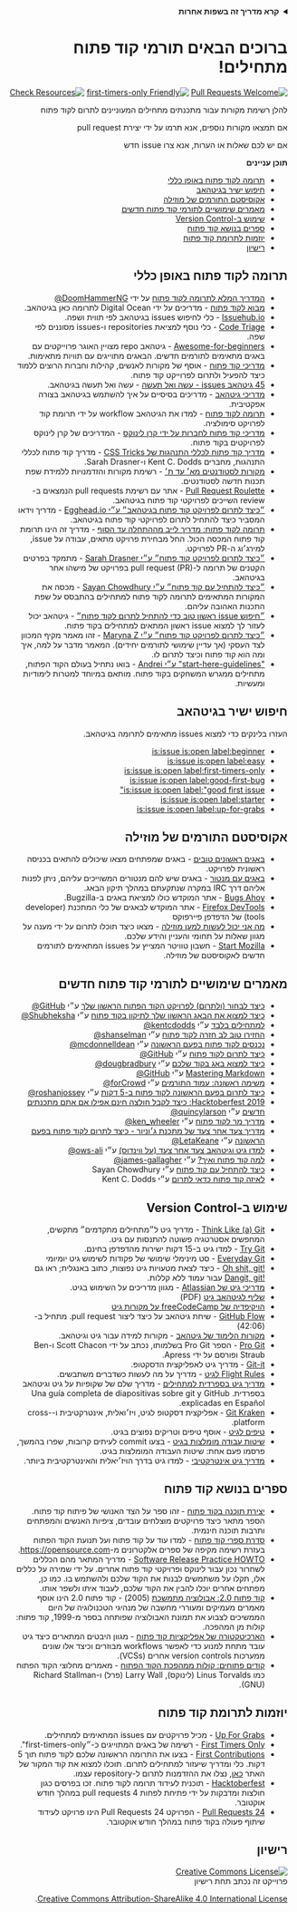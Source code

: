 <div dir="rtl" style="direction:rtl;text-align:right;">
<p>
<!-- Do not translate this -->
<details>
<summary>
<strong> קרא מדריך זה בשפות אחרות </strong>
</summary>
    <ul>
        <li><a href="./README.md"> English </a></li>
        <li><a href="./README-MR.md"> मराठी </a></li>
        <li><a href="./README-BN.md"> বাংলা </a></li>
        <li><a href="./README-CN.md"> 中文 </a></li>
        <li><a href="./README-RU.md"> русский </a></li>
        <li><a href="./README-RO.md"> Românesc </a></li>
        <li><a href="./README-IT.md"> Italiano </a></li>
        <li><a href="./README-ES.md"> Español </a></li>
        <li><a href="./README-pt-BR.md"> Português (BR) </a></li>
        <li><a href="./README-DE.md"> Deutsch </a></li>
        <li><a href="./README-GR.md"> Ελληνικά </a></li>
        <li><a href="./README-FR.md"> Français </a></li>
        <li><a href="./README-KO.md"> 한국어 </a></li>
        <li><a href="./README-JA.md"> 日本語 </a></li>
    </ul>
</details>
<!-- Do not translate this -->

</p>
</div>
<div dir="rtl" style="direction:rtl;text-align:right;">
<p>

# ברוכים הבאים תורמי קוד פתוח מתחילים!

[![Pull Requests Welcome](https://img.shields.io/badge/PRs-welcome-brightgreen.svg?style=flat)](http://makeapullrequest.com)
[![first-timers-only Friendly](https://img.shields.io/badge/first--timers--only-friendly-blue.svg)](https://www.firsttimersonly.com/)
[![Check Resources](https://github.com/freeCodeCamp/how-to-contribute-to-open-source/actions/workflows/test.yml/badge.svg)](https://github.com/freeCodeCamp/how-to-contribute-to-open-source/actions/workflows/test.yml)

להלן רשימת מקורות עבור מתכנתים מתחילים המעוניינים לתרום לקוד פתוח

אם תמצאו מקורות נוספים, אנא תרמו על ידי יצירת pull request

אם יש לכם שאלות או הערות, אנא צרו issue חדש

**תוכן עניינים**

- [תרומה לקוד פתוח באופן כללי](#תרומה-לקוד-פתוח-באופן-כללי)
- [חיפוש ישיר בגיטהאב](#חיפוש-ישיר-בגיטהאב)
- [אקוסיסטם התורמים של מוזילה](#אקוסיסטם-התורמים-של-מוזילה)
- [מאמרים שימושיים לתורמי קוד פתוח חדשים](#מאמרים-שימושיים-לתורמי-קוד-פתוח-חדשים)
- [שימוש ב-Version Control](#שימוש-ב-Version-Control)
- [ספרים בנושא קוד פתוח](#ספרים-בנושא-קוד-פתוח)
- [יוזמות לתרומת קוד פתוח](#יוזמות-לתרומת-קוד-פתוח)
- [רישיון](#רישיון)

</p>
</div>
<div dir="rtl" style="direction:rtl;text-align:right;">
<p>

## תרומה לקוד פתוח באופן כללי
- [המדריך המלא לתרומה לקוד פתוח](https://www.freecodecamp.org/news/the-definitive-guide-to-contributing-to-open-source-900d5f9f2282/) על ידי [DoomHammerNG@](https://twitter.com/DoomHammerNG)
- [מבוא לקוד פתוח](https://www.digitalocean.com/community/tutorial_series/an-introduction-to-open-source) - מדריכים על ידי Digital Ocean לתרומה כאן בגיטהאב.
- [Issuehub.io](http://issuehub.pro/) - כלי לחיפוש issues בגיטהאב לפי תווית ושפה.
- [Code Triage](https://www.codetriage.com/) - כלי נוסף למציאת repositories ו-issues מסוננים לפי שפה.
- [Awesome-for-beginners](https://github.com/MunGell/awesome-for-beginners) - גיטהאב repo מצויין האוגר פרוייקטים עם באגים מתאימים לתורמים חדשים. הבאגים מתוייגים עם תוויות מתאימות.
- [מדריכי קוד פתוח](https://opensource.guide/) - אוסף של מקורות לאנשים, קהילות וחברות הרוצים ללמוד כיצד להפעיל ולתרום לפרוייקט קוד פתוח.
- [45 גיטהאב issues - עשה ואל תעשה](https://hackernoon.com/45-github-issues-dos-and-donts-dfec9ab4b612) - עשה ואל תעשה בגיטהאב.
- [מדריכי גיטהאב](https://docs.github.com/) - מדריכים בסיסיים על איך להשתמש בגיטהאב בצורה אפקטיבית.
- [תרומה לקוד פתוח](https://github.com/danthareja/contribute-to-open-source) - למדו את הגיטהאב workflow על ידי תרומת קוד לפרויקט סימולציה.
- [מדריכי קוד פתוח לחברות על ידי קרן לינוקס](https://www.linuxfoundation.org/resources/open-source-guides/) - המדריכים של קרן לינוקס לפרויקטים בקוד פתוח.
- [מדריך קוד פתוח לכללי התנהגות של CSS Tricks](https://css-tricks.com/open-source-etiquette-guidebook/) - מדריך קוד פתוח לכללי התנהגות, מחברים Kent C. Dodds ו-Sarah Drasner.
- [מקורות לסטודנטים מא׳ עד ת׳](https://github.com/dipakkr/A-to-Z-Resources-for-Students) - רשימת מקורות והזדמנויות ללמידת שפת תכנות חדשה לסטודנטים.
- [Pull Request Roulette](http://www.pullrequestroulette.com/) - אתר עם רשימת pull requests הנמצאים ב-review השייכים לפרויקטי קוד פתוח בגיטהאב.
- [״כיצד לתרום לפרויקט קוד פתוח בגיטהאב״ ע״י Egghead.io](https://egghead.io/courses/how-to-contribute-to-an-open-source-project-on-github) - מדריך וידאו המסביר כיצד להתחיל לתרום לפרויקטי קוד פתוח בגיטהאב.
- [תרומה לקוד פתוח: מדריך לייב מההתחלה עד הסוף](https://medium.com/@kevinjin/contributing-to-open-source-walkthrough-part-0-b3dc43e6b720) - מדריך זה הינו תרומת קוד פתוח המכסה הכול. החל מבחירת פרויקט מתאים, עבודה על issue, למירג׳וג ה-PR לפרויקט.
- [״כיצד לתרום לפרויקט קוד פתוח״ ע״י Sarah Drasner](https://css-tricks.com/how-to-contribute-to-an-open-source-project/) - מתמקד בפרטים הקטנים של תרומה ל-pull request (PR) בפרויקט של מישהו אחר בגיטהאב.
- [״כיצד להתחיל עם קוד פתוח״ ע״י Sayan Chowdhury](https://www.hackerearth.com:443/getstarted-opensource/) - מכסה את המקורות המתאימים לתרומה לקוד פתוח למתחילים בהתבסס על שפת התכנות האהובה עליהם.
- [״חיפוש issue ראשון טוב כדי להתחיל לתרום לקוד פתוח״](https://github.blog/2020-01-22-browse-good-first-issues-to-start-contributing-to-open-source/) - גיטהאב יכול לעזור לך למצוא issue ראשון המתאים למתחילים בקוד פתוח.
- [״כיצד לתרום לפרויקט קוד פתוח״ ע״י Maryna Z](https://rubygarage.org/blog/how-contribute-to-open-source-projects) - זהו מאמר מקיף המכוון לצד העסקי (אך עדיין שימושי לתורמים יחידים). המאמר מדבר על למה, איך ומה הוא קוד פתוח וכיצד לתרום לו.
- ["start-here-guidelines" ע״י Andrei](https://github.com/zero-to-mastery/start-here-guidelines) - בואו נתחיל בעולם הקוד הפתוח, מתחילים ממגרש המשחקים בקוד פתוח. מותאם במיוחד למטרות לימודיות ומעשיות.

</p>
</div>
<div dir="rtl" style="direction:rtl;text-align:right;">
<p>

## חיפוש ישיר בגיטהאב
העזרו בלינקים כדי למצוא issues מתאימים לתרומה בגיטהאב.
- [is:issue is:open label:beginner](https://github.com/search?utf8=%E2%9C%93&q=is%3Aissue+is%3Aopen+label%3Abeginner)
- [is:issue is:open label:easy](https://github.com/search?utf8=%E2%9C%93&q=is%3Aissue+is%3Aopen+label%3Aeasy)
- [is:issue is:open label:first-timers-only](https://github.com/search?utf8=%E2%9C%93&q=is%3Aissue+is%3Aopen+label%3Afirst-timers-only)
- [is:issue is:open label:good-first-bug](https://github.com/search?utf8=%E2%9C%93&q=is%3Aissue+is%3Aopen+label%3Agood-first-bug)
- [is:issue is:open label:"good first issue"](https://github.com/search?utf8=%E2%9C%93&q=is%3Aissue+is%3Aopen+label%3A"good+first+issue")
- [is:issue is:open label:starter](https://github.com/search?utf8=%E2%9C%93&q=is%3Aissue+is%3Aopen+label%3Astarter)
- [is:issue is:open label:up-for-grabs](https://github.com/search?utf8=%E2%9C%93&q=is%3Aissue+is%3Aopen+label%3Aup-for-grabs)

</p>
</div>
<div dir="rtl" style="direction:rtl;text-align:right;">
<p>

## אקוסיסטם התורמים של מוזילה
- [באגים ראשונים טובים](https://bugzilla.mozilla.org/buglist.cgi?quicksearch=sw:%22[good%20first%20bug]%22&limit=0) - באגים שמפתחים מצאו שיכולים להתאים בכניסה ראשונית לפרויקט.
- [באגים עם מנטור](https://bugzilla.mozilla.org/buglist.cgi?quicksearch=mentor%3A%40) - באגים שיש להם מנטורים המשוייכים עליהם, ניתן לפנות אליהם דרך IRC במקרה שנתקעתם במהלך תיקון הבאג.
- [Bugs Ahoy](https://www.joshmatthews.net/bugsahoy/) - אתר המוקדש כולו למציאת באגים ב-Bugzilla.
- [Firefox DevTools](http://firefox-dev.tools/) - אתר המוקדש לבאגים של כלי המתכנת (developer tools) של הדפדפן פיירפוקס
- [מה אני יכול לעשות למען מוזילה](https://whatcanidoformozilla.org/) - מצאו כיצד תוכלו לתרום על ידי מענה על מגוון שאלות על תחומי והעניין והידע שלכם.
- [Start Mozilla](https://twitter.com/StartMozilla) - חשבון טוויטר המצייץ על issues המתאימים לתורמים חדשים לאקוסיסטם של מוזילה.

</p>
</div>
<div dir="rtl" style="direction:rtl;text-align:right;">
<p>

## מאמרים שימושיים לתורמי קוד פתוח חדשים
- [כיצד לבחור (ולתרום) לפרויקט הקוד הפתוח הראשון שלך](https://github.com/collections/choosing-projects) ע״י [GitHub@](https://github.com/github)
- [כיצד למצוא את הבאג הראשון שלך לתיקון בקוד פתוח](https://www.freecodecamp.org/news/finding-your-first-open-source-project-or-bug-to-work-on-1712f651e5ba/) ע״י [Shubheksha@](https://github.com/Shubheksha)
- [למתחילים בלבד](https://kentcdodds.com/blog/first-timers-only) ע״י [kentcdodds@](https://github.com/kentcdodds)
- [החזירו טוב לב חזרה לקוד פתוח](https://web.archive.org/web/20201009150545/https://www.hanselman.com/blog/bring-kindness-back-to-open-source) ע״י [shanselman@](https://github.com/shanselman)
- [נכנסים לקוד פתוח בפעם הראשונה](https://www.nearform.com/blog/getting-into-open-source-for-the-first-time/) ע״י [mcdonnelldean@](https://github.com/mcdonnelldean)
- [כיצד לתרום לקוד פתוח](https://opensource.guide/how-to-contribute/) ע״י [GitHub@](https://github.com/github)
- [כיצד למצוא באג בקוד שלכם](https://8thlight.com/blog/doug-bradbury/2016/06/29/how-to-find-bug-in-your-code.html) ע״י [dougbradbury@](https://twitter.com/dougbradbury)
- [Mastering Markdown](https://docs.github.com/features/mastering-markdown/) ע״י [GitHub@](https://github.com/github)
- [משימה ראשונה: עמוד התורמים](https://forcrowd.medium.com/first-mission-contributors-page-df24e6e70705#.2v2g0no29) ע״י [forCrowd@](https://github.com/forCrowd)
- [כיצד לתרום בפעם הראשונה לקוד פתוח ב-5 דקות](https://www.freecodecamp.org/news/how-to-make-your-first-open-source-contribution-in-just-5-minutes-aaad1fc59c9a/) ע״י [roshanjossey@](https://github.com/Roshanjossey/)
- [Hacktoberfest 2019: כיצד לקבל חולצה חינם אפילו אם אתם מתכנתים חדשים](https://www.freecodecamp.org/news/hacktoberfest-2018-how-you-can-get-your-free-shirt-even-if-youre-new-to-coding-96080dd0b01b/) ע״י [quincylarson@](https://www.freecodecamp.org/news/author/quincylarson/)
- [מדריך מר לקוד פתוח](https://medium.com/codezillas/a-bitter-guide-to-open-source-a8e3b6a3c1c4) ע״י [ken_wheeler@](https://medium.com/@ken_wheeler)
- [מדריך צעד אחר צעד של מתכנת ג׳וניור - כיצד לתרום לקוד פתוח בפעם הראשונה](https://hackernoon.com/contributing-to-open-source-the-sharks-are-photoshopped-47e22db1ab86) ע״י [LetaKeane@](https://hackernoon.com/u/letakeane)
- [למדו גיט וגיטהאב צעד אחר צעד (על ווינדוס)](https://medium.com/illumination/path-to-learning-git-and-github-be93518e06dc) ע״י [ows-ali@](https://medium.com/@ows_ali)
- [למה קוד פתוח ואיך?](https://careerkarma.com/blog/open-source-projects-for-beginners/) ע״י [james-gallagher@](https://careerkarma.com/blog/author/jamesgallagher/)
- [כיצד להתחיל עם קוד פתוח](https://www.hackerearth.com/getstarted-opensource/) ע״י Sayan Chowdhury
- [לאיזה קוד פתוח כדאי לתרום](https://kentcdodds.com/blog/what-open-source-project-should-i-contribute-to) ע״י Kent C. Dodds

</p>
</div>
<div dir="rtl" style="direction:rtl;text-align:right;">
<p>

## שימוש ב-Version Control
- [Think Like (a) Git](https://think-like-a-git.net/) - מדריך גיט ל״מתחילים מתקדמים״ מתקשים, המחפשים אסטרטגיה פשוטה להתנסות עם גיט.
- [Try Git](https://docs.github.com/en/get-started/quickstart/set-up-git) - למדו גיט ב-15 דקות ישירות מהדפדפן בחינם.
- [Everyday Git](https://git-scm.com/docs/giteveryday) - סט מינימלי שימושי של פקודות לשימוש גיט יומיומי
- [!Oh shit, git](https://ohshitgit.com/) - כיצד לצאת מטעויות גיט נפוצות, כתוב באנגלית; ראו גם [!Dangit, git](https://dangitgit.com/) עבור עמוד ללא קללות.
- [מדריכי גיט של Atlassian](https://www.atlassian.com/git/tutorials) - מגוון מדריכים על השימוש בגיט.
- [שליף לגיטהאב גיט](https://education.github.com/git-cheat-sheet-education.pdf) (PDF)
- [הויקיפדיה של freeCodeCamp על מקורות גיט](https://forum.freecodecamp.org/t/wiki-git-resources/13136)
- [GitHub Flow](https://www.youtube.com/watch?v=juLIxo42A_s) - שיחת גיטהאב על כיצד ליצור pull request. מתחיל ב-(42:06)
- [מקורות הלימוד של גיטהאב](https://docs.github.com/en/free-pro-team@latest/github/getting-started-with-github/git-and-github-learning-resources) - מקורות למידה עבור גיט וגיטהאב.
- [Pro Git](https://git-scm.com/book/en/v2) - הספר Pro Git בשלמותו, נכתב על ידי Scott Chacon ו-Ben Straub ופורסם על ידי Apress.
- [Git-it](https://github.com/jlord/git-it-electron) - מדריך גיט לאפליקצית הדסקטופ.
- [Flight Rules לגיט](https://github.com/k88hudson/git-flight-rules) - מדריך על מה לעשות כשדברים משתבשים.
- [מדריך גיט בספרדית למתחילים](https://platzi.github.io/git-slides/#/) - מדריך שלם של שקופיות על גיט וגיטהאב בספרדית. Una guía completa de diapositivas sobre git y GitHub explicadas en Español.
- [Git Kraken](https://www.gitkraken.com/git-client) - אפליקצית דסקטופ לגיט, ויז׳ואלית, אינטרקטיבית ו-cross-platform.
- [טיפים לגיט](https://github.com/git-tips/tips) - אוסף טיפים וטריקים נפוצים בגיט.
- [שיטות עבודה מומלצות בגיט](https://sethrobertson.github.io/GitBestPractices/) - בצעו commit לעיתים קרובות, שפרו בהמשך, פרסמו פעם אחת: שיטות העבודה המומלצות בגיט.
- [מדריך גיט אינטרקטיבי](https://learngitbranching.js.org/) - למדו גיט בדרך הויז׳יאלית והאינטרקטיבית ביותר.

</p>
</div>
<div dir="rtl" style="direction:rtl;text-align:right;">
<p>

## ספרים בנושא קוד פתוח
- [יצירת תוכנה בקוד פתוח](https://producingoss.com/) - זהו ספר על הצד האנושי של פיתוח קוד פתוח. הספר מתאר כיצד פרויקטים מוצלחים עובדים, ציפיות האנשים והמפתחים ותרבות תוכנה חינמית.
- [סדרת ספרי קוד פתוח](https://opensource.com/resources/ebooks) - למדו עוד על קוד פתוח ועל תנועת הקוד הפתוח בעזרת רשימה מקיפה של ספרים אלקטרונים מ-https://opensource.com.
- [Software Release Practice HOWTO](https://tldp.org/HOWTO/Software-Release-Practice-HOWTO/) - מדריך המתאר מהם הכללים לשחרור נכון עבור לינוקס ופרויקטי קוד פתוח אחרים. על ידי שמירה על כללים אלו, תקלו על משתמשים לבנות את הקוד שלכם ולהשתמש בו. כמו כן, מפתחים אחרים יוכלו להבין את הקוד שלכם, לעבוד איתו ולשפר אותו. 
- [קוד פתוח 2.0: אבולוציה מתמשכת](https://archive.org/details/opensources2.000diborich) (2005) - קוד פתוח 2.0 הינו אוסף מאמרים מעמיקים ומעוררי מחשבה של מנהיגי הטכנולוגיה של היום הממשיכים לצבוע את תמונת האבולוציה שפותחה בספר מ-1999, קוד פתוח: קולות מן המהפכה.  
- [הארכיטקטורה של אפליקציות קוד פתוח](http://www.aosabook.org/en/git.html) - מגוון היבטים המתארים כיצד גיט עובד מתחת למנוע כדי לאפשר workflows מבוזרים וכיצד אלו שונים ממערכות version controls אחרים (VCSs).
- [קודים פתוחים: קולות ממהפכת הקוד הפתוח](https://www.oreilly.com/openbook/opensources/book/) - מאמרים מחלוצי הקוד הפתוח כמו Linus Torvalds (לינוקס), Larry Wall (פרל) ו-Richard Stallman (GNU).

</p>
</div>
<div dir="rtl" style="direction:rtl;text-align:right;">
<p>

## יוזמות לתרומת קוד פתוח
- [Up For Grabs](https://up-for-grabs.net/) - מכיל פרויקטים עם issues המתאימים למתחילים.
- [First Timers Only](https://www.firsttimersonly.com/) - רשימה של באגים המתוייגים כ-״first-timers-only".
- [First Contributions](https://firstcontributions.github.io/) - בצעו את התרומה הראשונה שלכם לקוד פתוח תוך 5 דקות. כלי ומדריך שיעזור למתחילים לתרום. תוכלו למצוא את קוד המקור של האתר [כאן](https://github.com/firstcontributions/first-contributions), נצלו את ההזדמנות לתרום ל-repository עצמו.
- [Hacktoberfest](https://hacktoberfest.digitalocean.com/) - תוכנית לעידוד תרומה לקוד פתוח. זכו בפרסים כגון חולצות ומדבקות על ידי פתיחת לפחות 4 pull requests במהלך חודש אוקטובר.
- [24 Pull Requests](https://24pullrequests.com) - הפרויקט 24 Pull Requests הינו פרויקט לעידוד שיתוף פעולה בקוד פתוח במהלך חודש אוקטובר.

</p>
</div>
<div dir="rtl" style="direction:rtl;text-align:right;">
<p>

## רישיון
<a rel="license" href="https://creativecommons.org/licenses/by-sa/4.0/"><img alt="Creative Commons License" style="border-width:0" src="https://licensebuttons.net/l/by-sa/4.0/88x31.png" /></a><br />פרוייקט זה נכתב תחת רישיון 

<a rel="license" href="https://creativecommons.org/licenses/by-sa/4.0/">Creative Commons Attribution-ShareAlike 4.0 International License</a>.

</p>
</div>

